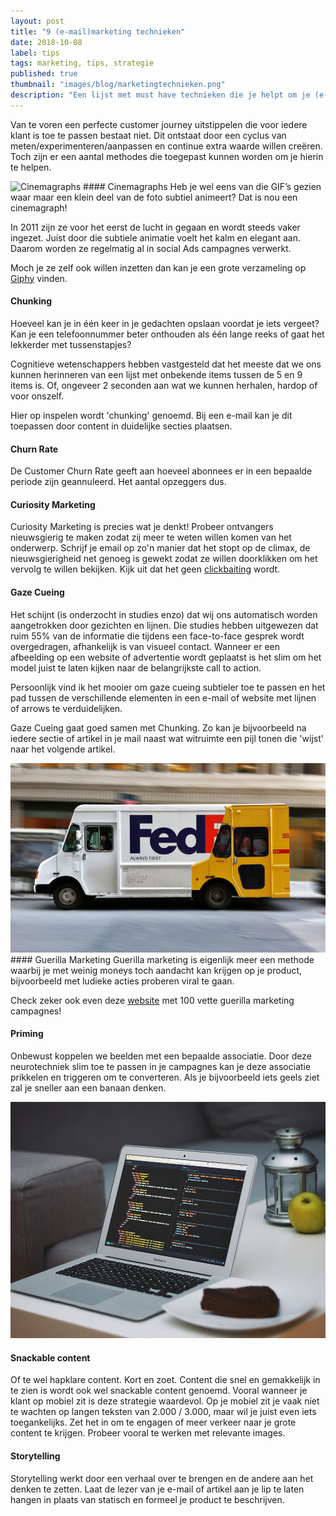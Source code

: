 ```yaml
---
layout: post
title: "9 (e-mail)marketing technieken"
date: 2018-10-08
label: tips
tags: marketing, tips, strategie
published: true
thumbnail: "images/blog/marketingtechnieken.png"
description: "Een lijst met must have technieken die je helpt om je (e-mail)campagnes en customer journeys een boost te geven."
---
```


Van te voren een perfecte customer journey uitstippelen die voor iedere klant is toe te passen bestaat niet. Dit ontstaat door een cyclus van meten/experimenteren/aanpassen en continue extra waarde willen creëren. Toch zijn er een aantal methodes die toegepast kunnen worden om je hierin te helpen. 

<!--
<div class="fullscreen paralax" alt="Cinemagraphs" style="background-image: url('https://media.giphy.com/media/myloecKmhWHOU/giphy.gif');"></div>
-->
<img src="https://media.giphy.com/media/myloecKmhWHOU/giphy.gif" class="fullscreen" alt="Cinemagraphs">
#### Cinemagraphs
Heb je wel eens van die GIF’s gezien waar maar een klein deel van de foto subtiel animeert? Dat is nou een cinemagraph!

In 2011 zijn ze voor het eerst de lucht in gegaan en wordt steeds vaker ingezet. Juist door die subtiele animatie voelt het kalm en elegant aan. Daarom worden ze regelmatig al in social Ads campagnes verwerkt. 

Moch je ze zelf ook willen inzetten dan kan je een grote verzameling op [Giphy](https://giphy.com/explore/cinemagraphs) vinden.

#### Chunking
Hoeveel kan je in één keer in je gedachten opslaan voordat je iets vergeet? Kan je een telefoonnummer beter onthouden als één lange reeks of gaat het lekkerder met tussenstapjes?

Cognitieve wetenschappers hebben vastgesteld dat het meeste dat we ons kunnen herinneren van een lijst met onbekende items tussen de 5 en 9 items is. Of, ongeveer 2 seconden aan wat we kunnen herhalen, hardop of voor onszelf.

Hier op inspelen wordt 'chunking' genoemd. Bij een e-mail kan je dit toepassen door content in duidelijke secties plaatsen.

#### Churn Rate
De Customer Churn Rate geeft aan hoeveel abonnees er in een bepaalde periode zijn geannuleerd. Het aantal opzeggers dus.

#### Curiosity Marketing
Curiosity Marketing is precies wat je denkt!  Probeer ontvangers nieuwsgierig te maken zodat zij meer te weten willen komen van het onderwerp.
Schrijf je email op zo'n manier dat het stopt op de climax, de nieuwsgierigheid net genoeg is gewekt zodat ze willen doorklikken om het vervolg te willen bekijken. Kijk uit dat het geen [clickbaiting](https://nl.wikipedia.org/wiki/Clickbait) wordt.


#### Gaze Cueing
Het schijnt (is onderzocht in studies enzo) dat wij ons automatisch worden aangetrokken door gezichten en lijnen. Die studies hebben uitgewezen dat ruim 55% van de informatie die tijdens een face-to-face gesprek wordt overgedragen, afhankelijk is van visueel contact. Wanneer er een afbeelding op een website of advertentie wordt geplaatst is het slim om het model juist te laten kijken naar de belangrijkste call to action.

Persoonlijk vind ik het mooier om gaze cueing subtieler toe te passen en het pad tussen de verschillende elementen in een e-mail of website met lijnen of arrows te verduidelijken.

Gaze Cueing gaat goed samen met Chunking. Zo kan je bijvoorbeeld na iedere sectie of artikel in je mail naast wat witruimte een  pijl tonen die 'wijst' naar het volgende artikel.


<img src="/images/blog/guerilla.jpg" class="fullscreen" alt="Guerilla marketing">
#### Guerilla Marketing
Guerilla marketing is eigenlijk meer een methode waarbij je met weinig moneys toch aandacht kan krijgen op je product, bijvoorbeeld  met ludieke acties proberen viral te gaan. 

Check zeker ook even deze [website](https://anerdsworld.com/best-100-guerilla-marketing-campaigns) met 100 vette guerilla marketing campagnes!

#### Priming
Onbewust koppelen we beelden met een bepaalde associatie. Door deze neurotechniek slim toe te passen in je campagnes kan je deze associatie prikkelen en triggeren om te converteren. Als je bijvoorbeeld iets geels ziet zal je sneller aan een banaan denken.

<img src="/images/blog/snackablecontent.png" class="fullscreen" alt="Snackable content">

#### Snackable content
Of te wel hapklare content. Kort en zoet. Content die snel en gemakkelijk in te zien is wordt ook wel snackable content genoemd. Vooral wanneer je klant op mobiel zit is deze strategie waardevol. Op je mobiel zit je vaak niet te wachten op langen teksten van 2.000 / 3.000, maar wil je juist even iets toegankelijks. 
Zet het in om te engagen of meer verkeer naar je grote content te krijgen. Probeer vooral te werken met relevante images.

#### Storytelling
Storytelling werkt door een verhaal over te brengen en de andere aan het denken te zetten. Laat de lezer van je e-mail of artikel aan je lip te laten hangen in plaats van statisch en formeel je product te beschrijven. 
